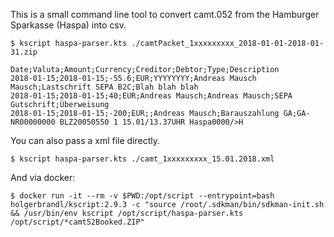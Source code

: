 This is a small command line tool to convert camt.052 from the Hamburger Sparkasse (Haspa) into csv.

```
$ kscript haspa-parser.kts ./camtPacket_1xxxxxxxxx_2018-01-01-2018-01-31.zip

Date;Valuta;Amount;Currency;Creditor;Debtor;Type;Description
2018-01-15;2018-01-15;-55.6;EUR;YYYYYYYY;Andreas Mausch Mausch;Lastschrift SEPA B2C;Blah blah blah
2018-01-15;2018-01-15;40;EUR;Andreas Mausch;Andreas Mausch;SEPA Gutschrift;Überweisung
2018-01-15;2018-01-15;-200;EUR;;Andreas Mausch;Barauszahlung GA;GA-NR00000000 BLZ20050550 1 15.01/13.37UHR Haspa0000/>H
```

You can also pass a xml file directly.

```
$ kscript haspa-parser.kts ./camt_1xxxxxxxxx_15.01.2018.xml
```

And via docker:

```
$ docker run -it --rm -v $PWD:/opt/script --entrypoint=bash holgerbrandl/kscript:2.9.3 -c "source /root/.sdkman/bin/sdkman-init.sh && /usr/bin/env kscript /opt/script/haspa-parser.kts /opt/script/*camt52Booked.ZIP"
```
